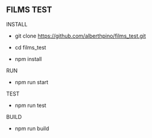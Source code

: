 ## FILMS TEST

INSTALL

- git clone https://github.com/alberthpino/films_test.git

- cd films_test

- npm install

RUN

- npm run start

TEST

- npm run test

BUILD

- npm run build
